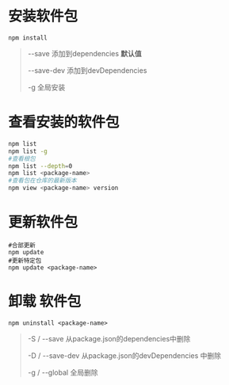 # 安装软件包

```npm install```

> --save 添加到dependencies **默认值**
>
> --save-dev 添加到devDependencies 
>
> -g 全局安装

# 查看安装的软件包

```sh
npm list
npm list -g
#查看根包
npm list --depth=0
npm list <package-name>
#查看包在仓库的最新版本
npm view <package-name> version
```

# 更新软件包

```console
#合部更新
npm update
#更新特定包
npm update <package-name>
```

# 卸载 软件包

```npm uninstall <package-name>```

> -S / --save 从package.json的dependencies中删除
>
> -D / --save-dev 从package.json的devDependencies 中删除
>
> -g / --global 全局删除
